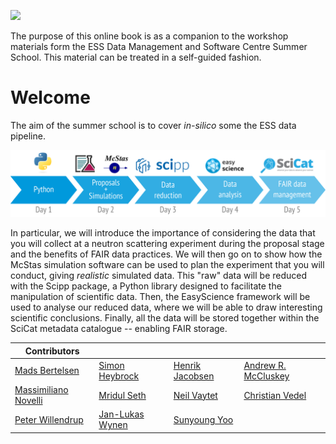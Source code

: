 ![](./images/logo.png)

The purpose of this online book is as a companion to the workshop materials form the ESS Data Management and Software Centre Summer School.
This material can be treated in a self-guided fashion.

# Welcome

The aim of the summer school is to cover *in-silico* some the ESS data pipeline.

![](./images/pipeline-diagram.png)
<!-- Rendered from resources/pipeline-diagram.tex -->

In particular, we will introduce the importance of considering the data that you will collect at a neutron scattering experiment during the proposal stage and the benefits of FAIR data practices.
We will then go on to show how the McStas simulation software can be used to plan the experiment that you will conduct, giving *realistic* simulated data.
This "raw" data will be reduced with the Scipp package, a Python library designed to facilitate the manipulation of scientific data.
Then, the EasyScience framework will be used to analyse our reduced data, where we will be able to draw interesting scientific conclusions.
Finally, all the data will be stored together within the SciCat metadata catalogue -- enabling FAIR storage.

| Contributors |  |  |  |
| - | - | - | - |
| [Mads Bertelsen](https://github.com/mads-bertelsen) | [Simon Heybrock](https://github.com/SimonHeybrock) | [Henrik Jacobsen](https://github.com/henrikjacobsenfys) | [Andrew R. McCluskey](https://mccluskey.scot) |
| [Massimiliano Novelli](https://github.com/nitrosx) | [Mridul Seth](https://github.com/MridulS) | [Neil Vaytet](https://github.com/nvaytet) | [Christian Vedel](https://github.com/damskii9992) |
| [Peter Willendrup](https://github.com/willend) | [Jan-Lukas Wynen](https://github.com/jl-wynen) | [Sunyoung Yoo](https://github.com/YooSunYoung) |  |
